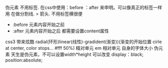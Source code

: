 伪元素
  不用标签.  在css中使用：before  ：after
  来申明。可以像真正的标签一样用
  在做分割线. > 箭头. 不用标签横很便
  - :before 元素内容开始之前
  - :after 元素内容开始之后
  都需要设置content属性

  css3 带来炫酷
   radial(环形)linear(线性)-gradident(渐变))(渐变的开始位置 cirle at center, color stops... #fff 50%)
   精对单元
     em 相对单元 自身的字体大小
   伪元素 天生是伪元素，不可以设置width*height
     可以改变 display：black; position:absolute;